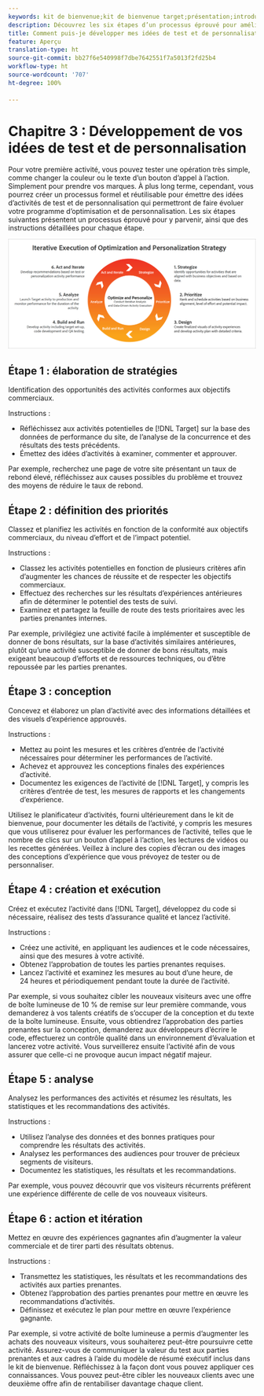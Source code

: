 ```yaml
---
keywords: kit de bienvenue;kit de bienvenue target;présentation;introduction;prise en main
description: Découvrez les six étapes d’un processus éprouvé pour améliorer vos idées de test et de personnalisation avant de créer des activités dans Adobe Target.
title: Comment puis-je développer mes idées de test et de personnalisation ?
feature: Aperçu
translation-type: ht
source-git-commit: bb27f6e540998f7dbe7642551f7a5013f2fd25b4
workflow-type: ht
source-wordcount: '707'
ht-degree: 100%

---
```



# Chapitre 3 : Développement de vos idées de test et de personnalisation

Pour votre première activité, vous pouvez tester une opération très simple, comme changer la couleur ou le texte d’un bouton d’appel à l’action. Simplement pour prendre vos marques. À plus long terme, cependant, vous pourrez créer un processus formel et réutilisable pour émettre des idées d’activités de test et de personnalisation qui permettront de faire évoluer votre programme d’optimisation et de personnalisation. Les six étapes suivantes présentent un processus éprouvé pour y parvenir, ainsi que des instructions détaillées pour chaque étape.

![Diagramme de l’exécution itérative de la stratégie d’optimisation et de personnalisation](/help/c-intro/assets/six-steps.png)

## Étape 1 : élaboration de stratégies

Identification des opportunités des activités conformes aux objectifs commerciaux.

Instructions :

* Réfléchissez aux activités potentielles de [!DNL Target] sur la base des données de performance du site, de l’analyse de la concurrence et des résultats des tests précédents.
* Émettez des idées d’activités à examiner, commenter et approuver.

Par exemple, recherchez une page de votre site présentant un taux de rebond élevé, réfléchissez aux causes possibles du problème et trouvez des moyens de réduire le taux de rebond.

## Étape 2 : définition des priorités

Classez et planifiez les activités en fonction de la conformité aux objectifs commerciaux, du niveau d’effort et de l’impact potentiel.

Instructions :

* Classez les activités potentielles en fonction de plusieurs critères afin d’augmenter les chances de réussite et de respecter les objectifs commerciaux.
* Effectuez des recherches sur les résultats d’expériences antérieures afin de déterminer le potentiel des tests de suivi.
* Examinez et partagez la feuille de route des tests prioritaires avec les parties prenantes internes.

Par exemple, privilégiez une activité facile à implémenter et susceptible de donner de bons résultats, sur la base d’activités similaires antérieures, plutôt qu’une activité susceptible de donner de bons résultats, mais exigeant beaucoup d’efforts et de ressources techniques, ou d’être repoussée par les parties prenantes.

## Étape 3 : conception

Concevez et élaborez un plan d’activité avec des informations détaillées et des visuels d’expérience approuvés.

Instructions :

* Mettez au point les mesures et les critères d’entrée de l’activité nécessaires pour déterminer les performances de l’activité.
* Achevez et approuvez les conceptions finales des expériences d’activité.
* Documentez les exigences de l’activité de [!DNL Target], y compris les critères d’entrée de test, les mesures de rapports et les changements d’expérience.

Utilisez le planificateur d’activités, fourni ultérieurement dans le kit de bienvenue, pour documenter les détails de l’activité, y compris les mesures que vous utiliserez pour évaluer les performances de l’activité, telles que le nombre de clics sur un bouton d’appel à l’action, les lectures de vidéos ou les recettes générées. Veillez à inclure des copies d’écran ou des images des conceptions d’expérience que vous prévoyez de tester ou de personnaliser.

## Étape 4 : création et exécution

Créez et exécutez l’activité dans [!DNL Target], développez du code si nécessaire, réalisez des tests d’assurance qualité et lancez l’activité.

Instructions :

* Créez une activité, en appliquant les audiences et le code nécessaires, ainsi que des mesures à votre activité.
* Obtenez l’approbation de toutes les parties prenantes requises.
* Lancez l’activité et examinez les mesures au bout d’une heure, de 24 heures et périodiquement pendant toute la durée de l’activité.

Par exemple, si vous souhaitez cibler les nouveaux visiteurs avec une offre de boîte lumineuse de 10 % de remise sur leur première commande, vous demanderez à vos talents créatifs de s’occuper de la conception et du texte de la boîte lumineuse. Ensuite, vous obtiendrez l’approbation des parties prenantes sur la conception, demanderez aux développeurs d’écrire le code, effectuerez un contrôle qualité dans un environnement d’évaluation et lancerez votre activité. Vous surveillerez ensuite l’activité afin de vous assurer que celle-ci ne provoque aucun impact négatif majeur.

## Étape 5 : analyse

Analysez les performances des activités et résumez les résultats, les statistiques et les recommandations des activités.

Instructions :

* Utilisez l’analyse des données et des bonnes pratiques pour comprendre les résultats des activités.
* Analysez les performances des audiences pour trouver de précieux segments de visiteurs.
* Documentez les statistiques, les résultats et les recommandations.

Par exemple, vous pouvez découvrir que vos visiteurs récurrents préfèrent une expérience différente de celle de vos nouveaux visiteurs.

## Étape 6 : action et itération

Mettez en œuvre des expériences gagnantes afin d’augmenter la valeur commerciale et de tirer parti des résultats obtenus.

Instructions :

* Transmettez les statistiques, les résultats et les recommandations des activités aux parties prenantes.
* Obtenez l’approbation des parties prenantes pour mettre en œuvre les recommandations d’activités.
* Définissez et exécutez le plan pour mettre en œuvre l’expérience gagnante.

Par exemple, si votre activité de boîte lumineuse a permis d’augmenter les achats des nouveaux visiteurs, vous souhaiterez peut-être poursuivre cette activité. Assurez-vous de communiquer la valeur du test aux parties prenantes et aux cadres à l’aide du modèle de résumé exécutif inclus dans le kit de bienvenue. Réfléchissez à la façon dont vous pouvez appliquer ces connaissances. Vous pouvez peut-être cibler les nouveaux clients avec une deuxième offre afin de rentabiliser davantage chaque client.